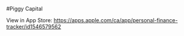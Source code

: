#Piggy Capital

View in App Store: https://apps.apple.com/ca/app/personal-finance-tracker/id1546579562
